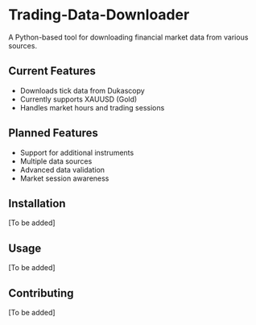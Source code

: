 # Trading-Data-Downloader

A Python-based tool for downloading financial market data from various sources.

## Current Features
- Downloads tick data from Dukascopy
- Currently supports XAUUSD (Gold)
- Handles market hours and trading sessions

## Planned Features
- Support for additional instruments
- Multiple data sources
- Advanced data validation
- Market session awareness

## Installation
[To be added]

## Usage
[To be added]

## Contributing
[To be added]
